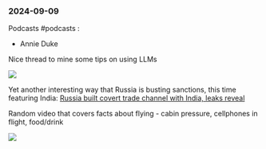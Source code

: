 ### 2024-09-09
Podcasts #podcasts :
* Annie Duke

Nice thread to mine some tips on using LLMs

![](https://x.com/simonw/status/1832944559162269990)

Yet another interesting way that Russia is busting sanctions, this time featuring India: [Russia built covert trade channel with India, leaks reveal](https://on.ft.com/3XE4KzC)

Random video that covers facts about flying - cabin pressure, cellphones in flight, food/drink

![](https://www.youtube.com/watch?v=vjDYfvPW4mA)